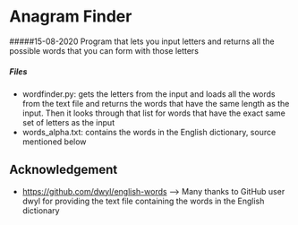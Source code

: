 # Anagram Finder
#####15-08-2020
Program that lets you input letters and returns all the possible 
words that you can form with those letters

##### Files
* wordfinder.py: gets the letters from the input and loads all the words from the text file and 
returns the words that have the same length as the input. Then it looks through that list
for words that have the exact same set of letters as the input
* words_alpha.txt: contains the words in the English dictionary, source mentioned below

## Acknowledgement
* https://github.com/dwyl/english-words --> Many thanks to GitHub user
dwyl for providing the text file containing the words in the English dictionary
